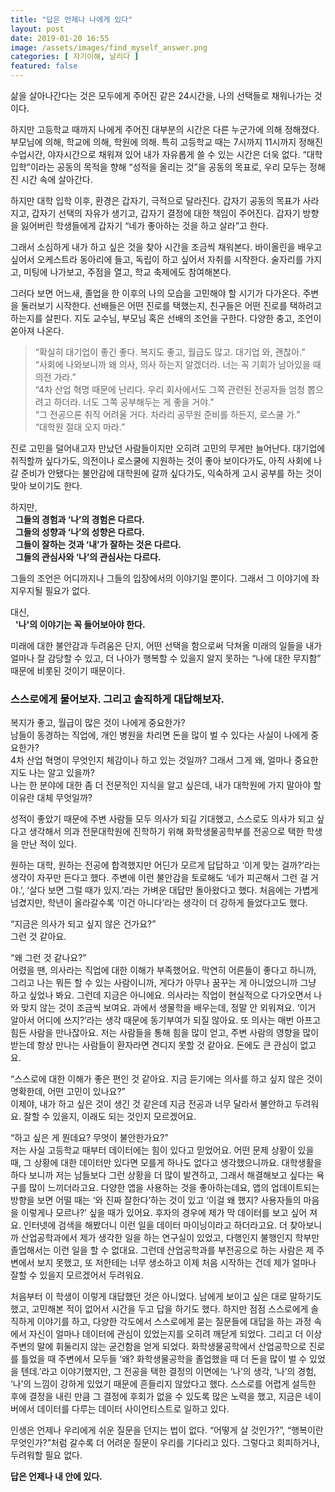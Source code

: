 ```yaml
---
title: "답은 언제나 나에게 있다"
layout: post
date: 2019-01-20 16:55
image: /assets/images/find_myself_answer.png
categories: [ 자기이해, 날리다 ]
featured: false
---
```


삶을 살아나간다는 것은 모두에게 주어진 같은 24시간을, 나의 선택들로 채워나가는 것이다.

하지만 고등학교 때까지 나에게 주어진 대부분의 시간은 다른 누군가에 의해 정해졌다. 부모님에 의해, 학교에 의해, 학원에 의해. 특히 고등학교 때는 7시까지 11시까지 정해진 수업시간, 야자시간으로 채워져 있어 내가 자유롭게 쓸 수 있는 시간은 더욱 없다. “대학 입학”이라는 공동의 목적을 향해 “성적을 올리는 것”을 공동의 목표로, 우리 모두는 정해진 시간 속에 살아간다.

하지만 대학 입학 이후, 환경은 갑자기, 극적으로 달라진다. 갑자기 공동의 목표가 사라지고, 갑자기 선택의 자유가 생기고, 갑자기 결정에 대한 책임이 주어진다. 갑자기 방향을 잃어버린 학생들에게 갑자기 “네가 좋아하는 것을 하고 살라”고 한다.

<div class="breaker"></div>

그래서 소심하게 내가 하고 싶은 것을 찾아 시간을 조금씩 채워본다. 바이올린을 배우고 싶어서 오케스트라 동아리에 들고, 독립이 하고 싶어서 자취를 시작한다. 술자리를 가지고, 미팅에 나가보고, 주점을 열고, 학교 축제에도 참여해본다.

그러다 보면 어느새, 졸업을 한 이후의 나의 모습을 고민해야 할 시기가 다가온다. 주변을 둘러보기 시작한다. 선배들은 어떤 진로를 택했는지, 친구들은 어떤 진로를 택하려고 하는지를 살핀다. 지도 교수님, 부모님 혹은 선배의 조언을 구한다. 다양한 충고, 조언이 쏟아져 나온다.


> “확실히 대기업이 좋긴 좋다. 복지도 좋고, 월급도 많고. 대기업 와, 괜찮아.” <br>
> “사회에 나와보니까 왜 의사, 의사 하는지 알겠더라. 너는 꼭 기회가 남아있을 때 의전 가라.” <br>
> “4차 산업 혁명 때문에 난리다. 우리 회사에서도 그쪽 관련된 전공자들 엄청 뽑으려고 하더라. 너도 그쪽 공부해두는 게 좋을 거야.” <br>
> “그 전공으론 취직 어려울 거다. 차라리 공무원 준비를 하든지, 로스쿨 가.”<br>
> “대학원 절대 오지 마라.”

<div class="breaker"></div>

진로 고민을 덜어내고자 만났던 사람들이지만 오히려 고민의 무게만 늘어난다. 대기업에 취직할까 싶다가도, 의전이나 로스쿨에 지원하는 것이 좋아 보이다가도, 아직 사회에 나갈 준비가 안됐다는 불안감에 대학원에 갈까 싶다가도, 익숙하게 고시 공부를 하는 것이 맞아 보이기도 한다.


하지만, <br>
&nbsp;&nbsp;**그들의 경험과 ‘나’의 경험은 다르다.** <br>
&nbsp;&nbsp;**그들의 성향과 ‘나’의 성향은 다르다.** <br>
&nbsp;&nbsp;**그들이 잘하는 것과 ‘내’가 잘하는 것은 다르다.** <br>
&nbsp;&nbsp;**그들의 관심사와 ‘나’의 관심사는 다르다.**

    
그들의 조언은 어디까지나 그들의 입장에서의 이야기일 뿐이다. 그래서 그 이야기에 좌지우지될 필요가 없다.

대신, <br>
&nbsp;&nbsp;**'나'의 이야기는 꼭 들어보아야 한다.**

미래에 대한 불안감과 두려움은 단지, 어떤 선택을 함으로써 닥쳐올 미래의 일들을 내가 얼마나 잘 감당할 수 있고, 더 나아가 행복할 수 있을지 알지 못하는 “나에 대한 무지함” 때문에 비롯된 것이기 때문이다.


### 스스로에게 물어보자. 그리고 솔직하게 대답해보자.


복지가 좋고, 월급이 많은 것이 나에게 중요한가?<br>
남들이 동경하는 직업에, 개인 병원을 차리면 돈을 많이 벌 수 있다는 사실이 나에게 중요한가?<br>
4차 산업 혁명이 무엇인지 체감이나 하고 있는 것일까? 그래서 그게 왜, 얼마나 중요한지도 나는 알고 있을까?<br>
나는 한 분야에 대한 좀 더 전문적인 지식을 알고 싶은데, 내가 대학원에 가지 말아야 할 이유란 대체 무엇일까?


<div class="breaker"></div>

성적이 좋았기 때문에 주변 사람들 모두 의사가 되길 기대했고, 스스로도 의사가 되고 싶다고 생각해서 의과 전문대학원에 진학하기 위해 화학생물공학부를 전공으로 택한 학생을 만난 적이 있다.


원하는 대학, 원하는 전공에 합격했지만 어딘가 모르게 답답하고 ‘이게 맞는 걸까?’라는 생각이 자꾸만 든다고 했다. 주변에 이런 불안감을 토로해도 ‘네가 피곤해서 그런 걸 거야.’, ‘살다 보면 그럴 때가 있지.’라는 가벼운 대답만 돌아왔다고 했다. 처음에는 가볍게 넘겼지만, 학년이 올라갈수록 ‘이건 아니다’라는 생각이 더 강하게 들었다고도 했다.


<div class="breaker"></div>

“지금은 의사가 되고 싶지 않은 건가요?” <br>
그런 것 같아요.


“왜 그런 것 같나요?” <br>
어렸을 땐, 의사라는 직업에 대한 이해가 부족했어요. 막연히 어른들이 좋다고 하니까, 그리고 나는 뭐든 할 수 있는 사람이니까, 게다가 아무나 꿈꾸는 게 아니었으니까 그냥 하고 싶었나 봐요. 그런데 지금은 아니에요. 의사라는 직업이 현실적으로 다가오면서 나와 맞지 않는 것이 조금씩 보여요. 과에서 생물학을 배우는데, 정말 안 외워져요. ‘이거 알아서 어디에 쓰지?’라는 생각 때문에 동기부여가 되질 않아요. 또 의사는 매번 아프고 힘든 사람을 만나잖아요. 저는 사람들을 통해 힘을 많이 얻고, 주변 사람의 영향을 많이 받는데 항상 만나는 사람들이 환자라면 견디지 못할 것 같아요. 돈에도 큰 관심이 없고요.


“스스로에 대한 이해가 좋은 편인 것 같아요. 지금 듣기에는 의사를 하고 싶지 않은 것이 명확한데, 어떤 고민이 있나요?” <br>
이제야, 내가 하고 싶은 것이 생긴 것 같은데 지금 전공과 너무 달라서 불안하고 두려워요. 잘할 수 있을지, 이래도 되는 것인지 모르겠어요.


“하고 싶은 게 뭔데요? 무엇이 불안한가요?” <br>
저는 사실 고등학교 때부터 데이터에는 힘이 있다고 믿었어요. 어떤 문제 상황이 있을 때, 그 상황에 대한 데이터만 있다면 모를게 하나도 없다고 생각했으니까요. 대학생활을 하다 보니까 저는 남들보다 그런 상황을 더 많이 발견하고, 그래서 해결해보고 싶다는 욕구를 많이 느끼더라고요. 다양한 앱을 사용하는 것을 좋아하는데요, 앱의 업데이트되는 방향을 보면 어떨 때는 ‘와 진짜 잘한다’하는 것이 있고 ‘이걸 왜 했지? 사용자들의 마음을 이렇게나 모르나?’ 싶을 때가 있어요. 후자의 경우에 제가 막 데이터를 보고 싶어 져요. 인터넷에 검색을 해봤더니 이런 일을 데이터 마이닝이라고 하더라고요. 더 찾아보니까 산업공학과에서 제가 생각한 일을 하는 연구실이 있었고, 다행인지 불행인지 학부만 졸업해서는 이런 일을 할 수 없대요. 그런데 산업공학과를 부전공으로 하는 사람은 제 주변에서 보지 못했고, 또 저한테는 너무 생소하고 이제 처음 시작하는 건데 제가 얼마나 잘할 수 있을지 모르겠어서 두려워요.

<div class="breaker"></div>


처음부터 이 학생이 이렇게 대답했던 것은 아니었다. 남에게 보이고 싶은 대로 말하기도 했고, 고민해본 적이 없어서 시간을 두고 답을 하기도 했다. 하지만 점점 스스로에게 솔직하게 이야기를 하고, 다양한 각도에서 스스로에게 묻는 질문들에 대답을 하는 과정 속에서 자신이 얼마나 데이터에 관심이 있었는지를 오히려 깨닫게 되었다. 그리고 더 이상 주변의 말에 휘둘리지 않는 굳건함을 얻게 되었다. 화학생물공학에서 산업공학으로 진로를 틀었을 때 주변에서 모두들 ‘왜? 화학생물공학을 졸업했을 때 더 돈을 많이 벌 수 있었을 텐데.’라고 이야기했지만, 그 전공을 택한 결정의 이면에는 ‘나’의 생각, ‘나’의 경험, ‘나’의 느낌이 강하게 있었기 때문에 흔들리지 않았다고 했다. 스스로를 어렵게 설득한 후에 결정을 내린 만큼 그 결정에 후회가 없을 수 있도록 많은 노력을 했고, 지금은 네이버에서 데이터를 다루는 데이터 사이언티스트로 일하고 있다.

<div class="breaker"></div>

인생은 언제나 우리에게 쉬운 질문을 던지는 법이 없다. “어떻게 살 것인가?”, “행복이란 무엇인가?”처럼 갈수록 더 어려운 질문이 우리를 기다리고 있다. 그렇다고 회피하거나, 두려워할 필요 없다.


**답은 언제나 내 안에 있다.**